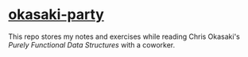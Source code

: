 # [okasaki-party][]

This repo stores my notes and exercises while reading Chris Okasaki's
_Purely Functional Data Structures_ with a coworker.

[okasaki-party]: https://github.com/jship/okasaki-party
